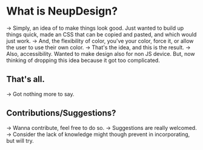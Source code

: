 # What is NeupDesign?
-> Simply, an idea of to make things look good. Just wanted to build up things quick, made an CSS that can be copied and pasted, and which would just work.
-> And, the flexibility of color, you've your color, force it, or allow the user to use their own color.
-> That's the idea, and this is the result.
-> Also, accessibility. Wanted to make design also for non JS device. But, now thinking of dropping this idea because it got too complicated.

## That's all.
-> Got nothing more to say. 

## Contributions/Suggestions?
-> Wanna contribute, feel free to do so.
-> Suggestions are really welcomed.
-> Consider the lack of knowledge might though prevent in incorporating, but will try.
